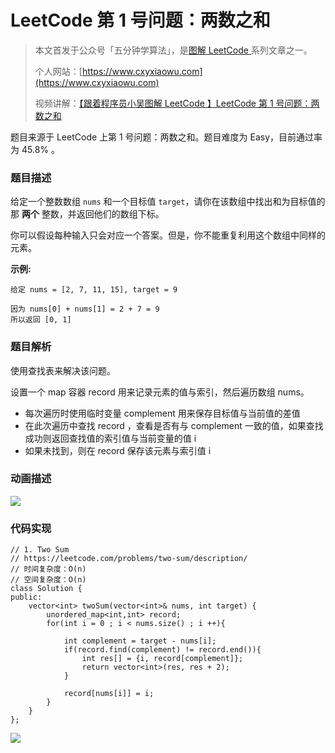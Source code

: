# LeetCode 第 1 号问题：两数之和

> 本文首发于公众号「五分钟学算法」，是[图解 LeetCode ](<https://github.com/MisterBooo/LeetCodeAnimation>)系列文章之一。
>
> 个人网站：[https://www.cxyxiaowu.com](https://www.cxyxiaowu.com)
>
> 视频讲解：[【跟着程序员小吴图解 LeetCode 】LeetCode 第 1 号问题：两数之和](<https://www.bilibili.com/video/av51296602>)

题目来源于 LeetCode 上第 1 号问题：两数之和。题目难度为 Easy，目前通过率为 45.8% 。

### 题目描述

给定一个整数数组 `nums` 和一个目标值 `target`，请你在该数组中找出和为目标值的那 **两个** 整数，并返回他们的数组下标。

你可以假设每种输入只会对应一个答案。但是，你不能重复利用这个数组中同样的元素。

**示例:**

```
给定 nums = [2, 7, 11, 15], target = 9

因为 nums[0] + nums[1] = 2 + 7 = 9
所以返回 [0, 1]
```

### 题目解析

使用查找表来解决该问题。

设置一个 map 容器 record 用来记录元素的值与索引，然后遍历数组 nums。

* 每次遍历时使用临时变量 complement 用来保存目标值与当前值的差值
* 在此次遍历中查找 record ，查看是否有与 complement 一致的值，如果查找成功则返回查找值的索引值与当前变量的值 i
* 如果未找到，则在 record 保存该元素与索引值 i

### 动画描述

![](https://bucket-1257126549.cos.ap-guangzhou.myqcloud.com/20181028221055.gif)

### 代码实现

```
// 1. Two Sum
// https://leetcode.com/problems/two-sum/description/
// 时间复杂度：O(n)
// 空间复杂度：O(n)
class Solution {
public:
    vector<int> twoSum(vector<int>& nums, int target) {
        unordered_map<int,int> record;
        for(int i = 0 ; i < nums.size() ; i ++){
       
            int complement = target - nums[i];
            if(record.find(complement) != record.end()){
                int res[] = {i, record[complement]};
                return vector<int>(res, res + 2);
            }

            record[nums[i]] = i;
        }
    }
};

```



![](https://bucket-1257126549.cos.ap-guangzhou.myqcloud.com/blog/fz0rq.png) 